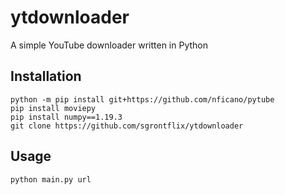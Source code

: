 # ytdownloader
A simple YouTube downloader written in Python

## Installation

```
python -m pip install git+https://github.com/nficano/pytube
pip install moviepy
pip install numpy==1.19.3
git clone https://github.com/sgrontflix/ytdownloader
```

## Usage

`python main.py url`
